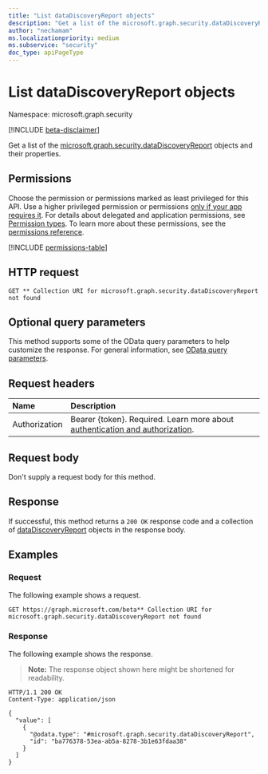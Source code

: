 ```yaml
---
title: "List dataDiscoveryReport objects"
description: "Get a list of the microsoft.graph.security.dataDiscoveryReport objects and their properties."
author: "nechamam"
ms.localizationpriority: medium
ms.subservice: "security"
doc_type: apiPageType
---
```


# List dataDiscoveryReport objects

Namespace: microsoft.graph.security

[!INCLUDE [beta-disclaimer](../../includes/beta-disclaimer.md)]

Get a list of the [microsoft.graph.security.dataDiscoveryReport](../resources/security-datadiscoveryreport.md) objects and their properties.

## Permissions

Choose the permission or permissions marked as least privileged for this API. Use a higher privileged permission or permissions [only if your app requires it](/graph/permissions-overview#best-practices-for-using-microsoft-graph-permissions). For details about delegated and application permissions, see [Permission types](/graph/permissions-overview#permission-types). To learn more about these permissions, see the [permissions reference](/graph/permissions-reference).

<!-- {
  "blockType": "permissions",
  "name": "security-datadiscoveryroot-list-cloudappdiscovery-permissions"
}
-->
[!INCLUDE [permissions-table](../includes/permissions/security-datadiscoveryroot-list-cloudappdiscovery-permissions.md)]

## HTTP request

<!-- {
  "blockType": "ignored"
}
-->
``` http
GET ** Collection URI for microsoft.graph.security.dataDiscoveryReport not found
```

## Optional query parameters

This method supports some of the OData query parameters to help customize the response. For general information, see [OData query parameters](/graph/query-parameters).

## Request headers

|Name|Description|
|:---|:---|
|Authorization|Bearer {token}. Required. Learn more about [authentication and authorization](/graph/auth/auth-concepts).|

## Request body

Don't supply a request body for this method.

## Response

If successful, this method returns a `200 OK` response code and a collection of [dataDiscoveryReport](../resources/security-datadiscoveryreport.md) objects in the response body.

## Examples

### Request

The following example shows a request.
<!-- {
  "blockType": "request",
  "name": "list_datadiscoveryreport"
}
-->
``` http
GET https://graph.microsoft.com/beta** Collection URI for microsoft.graph.security.dataDiscoveryReport not found
```


### Response

The following example shows the response.
>**Note:** The response object shown here might be shortened for readability.
<!-- {
  "blockType": "response",
  "truncated": true,
  "@odata.type": "Collection(microsoft.graph.security.dataDiscoveryReport)"
}
-->
``` http
HTTP/1.1 200 OK
Content-Type: application/json

{
  "value": [
    {
      "@odata.type": "#microsoft.graph.security.dataDiscoveryReport",
      "id": "ba776378-53ea-ab5a-8278-3b1e63fdaa38"
    }
  ]
}
```

